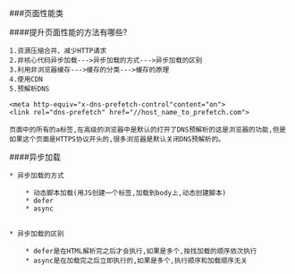 ###页面性能类

####提升页面性能的方法有哪些?
    
    1.资源压缩合并、减少HTTP请求
    2.非核心代码异步加载--->异步加载的方式--->异步加载的区别
    3.利用非浏览器缓存--->缓存的分类--->缓存的原理
    4.使用CDN
    5.预解析DNS
    
    <meta http-equiv="x-dns-prefetch-control"content="on">
    <link rel="dns-prefetch" href="//host_name_to_prefetch.com">
    
    页面中的所有的a标签,在高级的浏览器中是默认的打开了DNS预解析的这是浏览器的功能,但是如果这个页面是HTTPS协议开头的,很多浏览器是默认关闭DNS预解析的。
    
    
####异步加载
    
    * 异步加载的方式
        
        * 动态脚本加载(用JS创建一个标签,加载到body上,动态创建脚本)
        * defer
        * async
        
        
    * 异步加载的区别
    
        * defer是在HTML解析完之后才会执行,如果是多个,按找加载的顺序依次执行
        * async是在加载完之后立即执行的,如果是多个,执行顺序和加载顺序无关
        
        